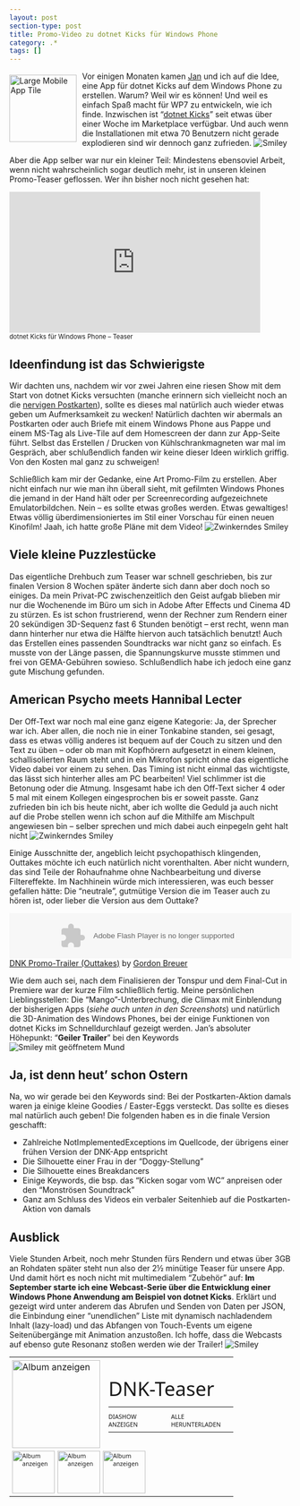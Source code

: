 ```yaml
---
layout: post
section-type: post
title: Promo-Video zu dotnet Kicks für Windows Phone
category: .*
tags: []
---
```

<p><img style="background-image: none; margin: 6px 10px 0px 0px; padding-left: 0px; padding-right: 0px; display: inline; float: left; padding-top: 0px; border: 0px;" title="Large Mobile App Tile" src="http://anheledirwp.blob.core.windows.net/wordpress/2011/08/Large-Mobile-App-Tile.png" border="0" alt="Large Mobile App Tile" width="120" height="120" align="left" />Vor einigen Monaten kamen <a href="http://blog.jan-welker.de/">Jan</a> und ich auf die Idee, eine App f&uuml;r dotnet Kicks auf dem Windows Phone zu erstellen. Warum? Weil wir es k&ouml;nnen! Und weil es einfach Spa&szlig; macht f&uuml;r WP7 zu entwickeln, wie ich finde. Inzwischen ist &ldquo;<a href="/page/APP-dotnet-Kicks.aspx">dotnet Kicks</a>&rdquo; seit etwas &uuml;ber einer Woche im Marketplace verf&uuml;gbar. Und auch wenn die Installationen mit etwa 70 Benutzern nicht gerade explodieren sind wir dennoch ganz zufrieden. <img class="wlEmoticon wlEmoticon-smile" style="border-style: none;" src="http://anheledirwp.blob.core.windows.net/wordpress/2011/08/wlEmoticon-smile1.png" alt="Smiley" /></p>
<p>Aber die App selber war nur ein kleiner Teil: Mindestens ebensoviel Arbeit, wenn nicht wahrscheinlich sogar deutlich mehr, ist in unseren kleinen Promo-Teaser geflossen. Wer ihn bisher noch nicht gesehen hat:</p>
<div id="scid:5737277B-5D6D-4f48-ABFC-DD9C333F4C5D:5a20c757-f57d-4f3c-878b-ec2b10147526" class="wlWriterEditableSmartContent" style="margin: 0px; display: inline; float: none; padding: 0px;">
<div>
<object width="448" height="252">
<param name="movie" value="http://www.youtube.com/v/2B_9f0MXxhQ?hl=en&amp;hd=1" /><embed type="application/x-shockwave-flash" width="448" height="252" src="http://www.youtube.com/v/2B_9f0MXxhQ?hl=en&amp;hd=1"/>
</object>
</div>
<div style="width: 448px; clear: both; font-size: .8em;">dotnet Kicks f&uuml;r Windows Phone &ndash; Teaser</div>
</div>
<h2>Ideenfindung ist das Schwierigste</h2>
<p>Wir dachten uns, nachdem wir vor zwei Jahren eine riesen Show mit dem Start von dotnet Kicks versuchten (manche erinnern sich vielleicht noch an die <a href="/post/2009/03/19/Mea-culpa-mea-culpa-mea-maxima-culpa.aspx">nervigen Postkarten</a>), sollte es dieses mal nat&uuml;rlich auch wieder etwas geben um Aufmerksamkeit zu wecken! Nat&uuml;rlich dachten wir abermals an Postkarten oder auch Briefe mit einem Windows Phone aus Pappe und einem MS-Tag als Live-Tile auf dem Homescreen der dann zur App-Seite f&uuml;hrt. Selbst das Erstellen / Drucken von K&uuml;hlschrankmagneten war mal im Gespr&auml;ch, aber schlu&szlig;endlich fanden wir keine dieser Ideen wirklich griffig. Von den Kosten mal ganz zu schweigen!</p>
<p>Schlie&szlig;lich kam mir der Gedanke, eine Art Promo-Film zu erstellen. Aber nicht einfach nur wie man ihn &uuml;berall sieht, mit gefilmten Windows Phones die jemand in der Hand h&auml;lt oder per Screenrecording aufgezeichnete Emulatorbildchen. Nein &ndash; es sollte etwas gro&szlig;es werden. Etwas gewaltiges! Etwas v&ouml;llig &uuml;berdimensioniertes im Stil einer Vorschau f&uuml;r einen neuen Kinofilm! Jaah, ich hatte gro&szlig;e Pl&auml;ne mit dem Video! <img class="wlEmoticon wlEmoticon-winkingsmile" style="border-style: none;" src="http://anheledirwp.blob.core.windows.net/wordpress/2011/08/wlEmoticon-winkingsmile.png" alt="Zwinkerndes Smiley" /></p>
<h2>Viele kleine Puzzlest&uuml;cke</h2>
<p>Das eigentliche Drehbuch zum Teaser war schnell geschrieben, bis zur finalen Version 8 Wochen sp&auml;ter &auml;nderte sich dann aber doch noch so einiges. Da mein Privat-PC zwischenzeitlich den Geist aufgab blieben mir nur die Wochenende im B&uuml;ro um sich in Adobe After Effects und Cinema 4D zu st&uuml;rzen. Es ist schon frustrierend, wenn der Rechner zum Rendern einer 20 sek&uuml;ndigen 3D-Sequenz fast 6 Stunden ben&ouml;tigt &ndash; erst recht, wenn man dann hinterher nur etwa die H&auml;lfte hiervon auch tats&auml;chlich benutzt! Auch das Erstellen eines passenden Soundtracks war nicht ganz so einfach. Es musste von der L&auml;nge passen, die Spannungskurve musste stimmen und frei von GEMA-Geb&uuml;hren sowieso. Schlu&szlig;endlich habe ich jedoch eine ganz gute Mischung gefunden.</p>
<h2>American Psycho meets Hannibal Lecter</h2>
<p>Der Off-Text war noch mal eine ganz eigene Kategorie: Ja, der Sprecher war ich. Aber allen, die noch nie in einer Tonkabine standen, sei gesagt, dass es etwas v&ouml;llig anderes ist bequem auf der Couch zu sitzen und den Text zu &uuml;ben &ndash; oder ob man mit Kopfh&ouml;rern aufgesetzt in einem kleinen, schallisolierten Raum steht und in ein Mikrofon spricht ohne das eigentliche Video dabei vor einem zu sehen. Das Timing ist nicht einmal das wichtigste, das l&auml;sst sich hinterher alles am PC bearbeiten! Viel schlimmer ist die Betonung oder die Atmung. Insgesamt habe ich den Off-Text sicher 4 oder 5 mal mit einem Kollegen eingesprochen bis er soweit passte. Ganz zufrieden bin ich bis heute nicht, aber ich wollte die Geduld ja auch nicht auf die Probe stellen wenn ich schon auf die Mithilfe am Mischpult angewiesen bin &ndash; selber sprechen und mich dabei auch einpegeln geht halt nicht <img class="wlEmoticon wlEmoticon-winkingsmile" style="border-style: none;" src="http://anheledirwp.blob.core.windows.net/wordpress/2011/08/wlEmoticon-winkingsmile.png" alt="Zwinkerndes Smiley" /></p>
<p>Einige Ausschnitte der, angeblich leicht psychopathisch klingenden, Outtakes m&ouml;chte ich euch nat&uuml;rlich nicht vorenthalten. Aber nicht wundern, das sind Teile der Rohaufnahme ohne Nachbearbeitung und diverse Filtereffekte. Im Nachhinein w&uuml;rde mich interessieren, was euch besser gefallen h&auml;tte: Die &ldquo;neutrale&rdquo;, gutm&uuml;tige Version die im Teaser auch zu h&ouml;ren ist, oder lieber die Version aus dem Outtake?</p>
<p>
<object width="100%" height="81">
<param name="movie" value="http://player.soundcloud.com/player.swf?url=http%3A%2F%2Fapi.soundcloud.com%2Ftracks%2F22295055&amp;show_comments=true&amp;auto_play=false&amp;color=00adff" />
<param name="allowscriptaccess" value="always" /> <embed type="application/x-shockwave-flash" width="100%" height="81" src="http://player.soundcloud.com/player.swf?url=http%3A%2F%2Fapi.soundcloud.com%2Ftracks%2F22295055&amp;show_comments=true&amp;auto_play=false&amp;color=00adff" allowscriptaccess="always"/>
</object>
<span><a href="http://soundcloud.com/gordon-breuer/dnk-trailer-outtakes">DNK Promo-Trailer (Outtakes)</a> by <a href="http://soundcloud.com/gordon-breuer">Gordon Breuer</a></span></p>
<p>Wie dem auch sei, nach dem Finalisieren der Tonspur und dem Final-Cut in Premiere war der kurze Film schlie&szlig;lich fertig. Meine pers&ouml;nlichen Lieblingsstellen: Die &ldquo;Mango&rdquo;-Unterbrechung, die Climax mit Einblendung der bisherigen Apps (<em>siehe auch unten in den Screenshots</em>) und nat&uuml;rlich die 3D-Animation des Windows Phones, bei der einige Funktionen von dotnet Kicks im Schnelldurchlauf gezeigt werden. Jan&rsquo;s absoluter H&ouml;hepunkt: &ldquo;<strong>Geiler Trailer</strong>&rdquo; bei den Keywords <img class="wlEmoticon wlEmoticon-openmouthedsmile" style="border-style: none;" src="http://anheledirwp.blob.core.windows.net/wordpress/2011/08/wlEmoticon-openmouthedsmile.png" alt="Smiley mit ge&ouml;ffnetem Mund" /></p>
<h2>Ja, ist denn heut&rsquo; schon Ostern</h2>
<p>Na, wo wir gerade bei den Keywords sind: Bei der Postkarten-Aktion damals waren ja einige kleine Goodies / Easter-Eggs versteckt. Das sollte es dieses mal nat&uuml;rlich auch geben! Die folgenden haben es in die finale Version geschafft:</p>
<ul>
<li>Zahlreiche NotImplementedExceptions im Quellcode, der &uuml;brigens einer fr&uuml;hen Version der DNK-App entspricht </li>
<li>Die Silhouette einer Frau in der &ldquo;Doggy-Stellung&rdquo; </li>
<li>Die Silhouette eines Breakdancers </li>
<li>Einige Keywords, die bsp. das &ldquo;Kicken sogar vom WC&rdquo; anpreisen oder den &ldquo;Monstr&ouml;sen Soundtrack&rdquo; </li>
<li>Ganz am Schluss des Videos ein verbaler Seitenhieb auf die Postkarten-Aktion von damals </li>
</ul>
<h2>Ausblick</h2>
<p>Viele Stunden Arbeit, noch mehr Stunden f&uuml;rs Rendern und etwas &uuml;ber 3GB an Rohdaten sp&auml;ter steht nun also der 2&frac12; min&uuml;tige Teaser f&uuml;r unsere App. Und damit h&ouml;rt es noch nicht mit multimedialem &ldquo;Zubeh&ouml;r&rdquo; auf: <strong>Im September starte ich eine Webcast-Serie &uuml;ber die Entwicklung einer Windows Phone Anwendung am Beispiel von dotnet Kicks</strong>. Erkl&auml;rt und gezeigt wird unter anderem das Abrufen und Senden von Daten per JSON, die Einbindung einer &ldquo;unendlichen&rdquo; Liste mit dynamisch nachladendem Inhalt (lazy-load) und das Abfangen von Touch-Events um eigene Seiten&uuml;berg&auml;nge mit Animation anzusto&szlig;en. Ich hoffe, dass die Webcasts auf ebenso gute Resonanz sto&szlig;en werden wie der Trailer! <img class="wlEmoticon wlEmoticon-smile" style="border-style: none;" src="http://anheledirwp.blob.core.windows.net/wordpress/2011/08/wlEmoticon-smile1.png" alt="Smiley" /></p>
<div id="scid:66721397-FF69-4ca6-AEC4-17E6B3208830:53f6abac-cd06-42c9-9d56-cf6a0fdb88b5" class="wlWriterEditableSmartContent" style="margin: 0px; display: inline; float: none; padding: 0px;">
<table style="outline: none; border-style: none; margin: 0px; padding: 0px; width: 400px; border-collapse: collapse;" border="0" cellspacing="0" cellpadding="0">
<tbody>
<tr>
<td style="outline: none; border-style: none; margin: 0px; padding: 5px 0px 5px 5px; width: 157px; vertical-align: bottom;" colspan="2"><a style="outline: none; border-style: none; margin: 0px; padding: 0px;" href="https://skydrive.live.com/redir.aspx?cid=05e2b49731ef1d07&amp;page=play&amp;resid=5E2B49731EF1D07!20736&amp;parid=5E2B49731EF1D07!20735&amp;type=1&amp;Bsrc=Photomail&amp;Bpub=SDX.Photos&amp;authkey=xl!poU6kzwE%24" target="_blank"> <img style="outline: none; border-style: none; padding: 0px; margin: 0px; border: 0px; background: none; background-image: none; vertical-align: bottom;" title="Album anzeigen" src="http://anheledirwp.blob.core.windows.net/wordpress/2011/08/106662514948A8356Db9a09f0c-1222-47dc-a1c3-c1eb1388c06f.png" border="0" alt="Album anzeigen" width="157" height="157" /></a></td>
<td style="vertical-align: middle; margin: 0px; padding: 5px 5px 5px 0px; outline: none; border-style: none; width: 223px;" colspan="3">
<div style="margin-left: 10px; top: -3%;">
<div style="width: 223px; overflow: visible;"><a style="text-decoration: none;" href="https://skydrive.live.com/redir.aspx?cid=05e2b49731ef1d07&amp;page=browse&amp;resid=5E2B49731EF1D07!20735&amp;type=5&amp;authkey=xl!poU6kzwE%24&amp;Bsrc=Photomail&amp;Bpub=SDX.Photos" target="_blank"><span style="line-height: 1.26em; padding: 0px; width: 223px; font-size: 26pt; font-family: 'Segoe UI', helvetica, arial, sans-serif;">DNK-Teaser</span></a></div>
<div style="padding: 10px 0px 0px 0px; margin: 0px;">
<table style="margin: 0px; padding: 0px; outline: none; border-style: none; border-collapse: collapse; width: auto;" border="0" cellspacing="0" cellpadding="0">
<tbody>
<tr>
<td style="vertical-align: top; outline: none; border-style: none; margin: 0px; padding: 10px 15px 6px 0px;"><a style="font-family: 'Segoe UI', helvetica, arial, sans-serif; font-size: 8pt; outline: none; border-style: none; text-decoration: none; padding: 0px; margin: 0px;" href="https://skydrive.live.com/redir.aspx?cid=05e2b49731ef1d07&amp;page=play&amp;resid=5E2B49731EF1D07!20735&amp;type=5&amp;authkey=xl!poU6kzwE%24&amp;Bsrc=Photomail&amp;Bpub=SDX.Photos" target="_blank">DIASHOW ANZEIGEN</a></td>
<td style="vertical-align: top; outline: none; border-style: none; margin: 0px; padding: 10px 0px 6px 0px;"><a style="font-family: 'Segoe UI', helvetica, arial, sans-serif; font-size: 8pt; outline: none; border-style: none; text-decoration: none; padding: 0px; margin: 0px;" href="https://skydrive.live.com/redir.aspx?cid=05e2b49731ef1d07&amp;page=downloadphotos&amp;resid=5E2B49731EF1D07!20735&amp;type=5&amp;Bsrc=Photomail&amp;Bpub=SDX.Photos&amp;authkey=xl!poU6kzwE%24" target="_blank">ALLE HERUNTERLADEN</a></td>
</tr>
</tbody>
</table>
</div>
</div>
</td>
</tr>
<tr>
<td style="vertical-align: bottom; outline: none; border-style: none; padding: 0px 5px 5px 5px; margin: 0px; width: 76px; height: 76px;"><a style="font-family: 'Segoe UI', helvetica, arial, sans-serif; font-size: 8pt; outline: none; border-style: none; text-decoration: none; padding: 0px; margin: 0px;" href="https://skydrive.live.com/redir.aspx?cid=05e2b49731ef1d07&amp;page=play&amp;resid=5E2B49731EF1D07!20737&amp;parid=5E2B49731EF1D07!20735&amp;type=1&amp;Bsrc=Photomail&amp;Bpub=SDX.Photos&amp;authkey=xl!poU6kzwE%24" target="_blank"><img style="outline: none; border-style: none; padding: 0px; margin: 0px; border: 0px; background: none; background-image: none; vertical-align: bottom;" title="Album anzeigen" src="http://anheledirwp.blob.core.windows.net/wordpress/2011/08/7678406703B422267.png" border="0" alt="Album anzeigen" width="76" height="76" /></a></td>
<td style="vertical-align: bottom; outline: none; border-style: none; padding: 0px 5px 5px 0px; margin: 0px; width: 76px; height: 76px;"><a style="font-family: 'Segoe UI', helvetica, arial, sans-serif; font-size: 8pt; outline: none; border-style: none; text-decoration: none; padding: 0px; margin: 0px;" href="https://skydrive.live.com/redir.aspx?cid=05e2b49731ef1d07&amp;page=play&amp;resid=5E2B49731EF1D07!20738&amp;parid=5E2B49731EF1D07!20735&amp;type=1&amp;Bsrc=Photomail&amp;Bpub=SDX.Photos&amp;authkey=xl!poU6kzwE%24" target="_blank"><img style="outline: none; border-style: none; padding: 0px; margin: 0px; border: 0px; background: none; background-image: none; vertical-align: bottom;" title="Album anzeigen" src="http://anheledirwp.blob.core.windows.net/wordpress/2011/08/417946173018981D.png" border="0" alt="Album anzeigen" width="76" height="76" /></a></td>
<td style="vertical-align: bottom; outline: none; border-style: none; padding: 0px 5px 5px 0px; margin: 0px; width: 76px; height: 76px;"><a style="font-family: 'Segoe UI', helvetica, arial, sans-serif; font-size: 8pt; outline: none; border-style: none; text-decoration: none; padding: 0px; margin: 0px;" href="https://skydrive.live.com/redir.aspx?cid=05e2b49731ef1d07&amp;page=play&amp;resid=5E2B49731EF1D07!20739&amp;parid=5E2B49731EF1D07!20735&amp;type=1&amp;Bsrc=Photomail&amp;Bpub=SDX.Photos&amp;authkey=xl!poU6kzwE%24" target="_blank"><img style="outline: none; border-style: none; padding: 0px; margin: 0px; border: 0px; background: none; background-image: none; vertical-align: bottom;" title="Album anzeigen" src="http://anheledirwp.blob.core.windows.net/wordpress/2011/08/4328470921B2715AA.png" border="0" alt="Album anzeigen" width="76" height="76" /></a></td>
<td style="vertical-align: bottom; outline: none; border-style: none; padding: 0px 5px 5px 0px; margin: 0px; width: 76px; height: 76px;">&nbsp;</td>
<td style="vertical-align: bottom; outline: none; border-style: none; padding: 0px 5px 5px 0px; margin: 0px; width: 76px; height: 76px;">&nbsp;</td>
</tr>
</tbody>
</table>
</div>
